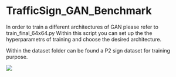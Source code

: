 # TrafficSign_GAN_Benchmark

In order to train a different architectures of GAN please refer to train_final_64x64.py
Within this script you can set up the the hyperparametrs of training and choose the desired architecture.

Within the dataset folder can be found a P2 sign dataset for training purpose.

![](https://github.com/VincieD/TrafficSign_GAN_Benchmark/blob/master/dataset/P2/IS11b_0.4898%20008024_1433_211_105_112_140317.jpg)
